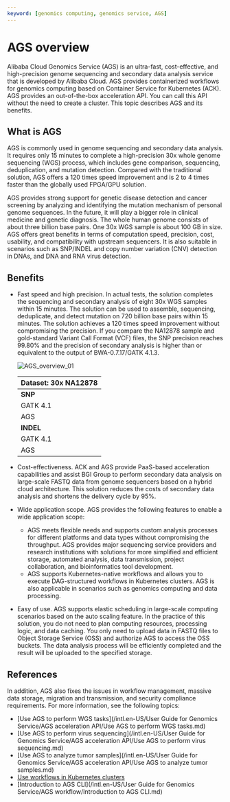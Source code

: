 ```yaml
---
keyword: [genomics computing, genomics service, AGS]
---
```


# AGS overview

Alibaba Cloud Genomics Service \(AGS\) is an ultra-fast, cost-effective, and high-precision genome sequencing and secondary data analysis service that is developed by Alibaba Cloud. AGS provides containerized workflows for genomics computing based on Container Service for Kubernetes \(ACK\). AGS provides an out-of-the-box acceleration API. You can call this API without the need to create a cluster. This topic describes AGS and its benefits.

## What is AGS

AGS is commonly used in genome sequencing and secondary data analysis. It requires only 15 minutes to complete a high-precision 30x whole genome sequencing \(WGS\) process, which includes gene comparison, sequencing, deduplication, and mutation detection. Compared with the traditional solution, AGS offers a 120 times speed improvement and is 2 to 4 times faster than the globally used FPGA/GPU solution.

AGS provides strong support for genetic disease detection and cancer screening by analyzing and identifying the mutation mechanism of personal genome sequences. In the future, it will play a bigger role in clinical medicine and genetic diagnosis. The whole human genome consists of about three billion base pairs. One 30x WGS sample is about 100 GB in size. AGS offers great benefits in terms of computation speed, precision, cost, usability, and compatibility with upstream sequencers. It is also suitable in scenarios such as SNP/INDEL and copy number variation \(CNV\) detection in DNAs, and DNA and RNA virus detection.

## Benefits

-   Fast speed and high precision. In actual tests, the solution completes the sequencing and secondary analysis of eight 30x WGS samples within 15 minutes. The solution can be used to assemble, sequencing, deduplicate, and detect mutation on 720 billion base pairs within 15 minutes. The solution achieves a 120 times speed improvement without compromising the precision. If you compare the NA12878 sample and gold-standard Variant Call Format \(VCF\) files, the SNP precision reaches 99.80% and the precision of secondary analysis is higher than or equivalent to the output of BWA-0.7.17/GATK 4.1.3.

    ![AGS_overview_01](https://help-static-aliyun-doc.aliyuncs.com/assets/img/en-US/5386858951/p88760.png)

    |Dataset: 30x NA12878|
    |--------------------|
    |**SNP**|**RECALL**|**PRECISION**|**F1**|
    |GATK 4.1|99.86%|99.79%|99.82%|
    |AGS|99.86%|99.80%|99.83%|
    |**INDEL**|**RECALL**|**PRECISION**|**F1**|
    |GATK 4.1|99.28%|99.70%|99.49%|
    |AGS|99.27%|99.68%|99.47%|

-   Cost-effectiveness. ACK and AGS provide PaaS-based acceleration capabilities and assist BGI Group to perform secondary data analysis on large-scale FASTQ data from genome sequencers based on a hybrid cloud architecture. This solution reduces the costs of secondary data analysis and shortens the delivery cycle by 95%.
-   Wide application scope. AGS provides the following features to enable a wide application scope:
    -   AGS meets flexible needs and supports custom analysis processes for different platforms and data types without compromising the throughput. AGS provides major sequencing service providers and research institutions with solutions for more simplified and efficient storage, automated analysis, data transmission, project collaboration, and bioinformatics tool development.
    -   AGS supports Kubernetes-native workflows and allows you to execute DAG-structured workflows in Kubernetes clusters. AGS is also applicable in scenarios such as genomics computing and data processing.
-   Easy of use. AGS supports elastic scheduling in large-scale computing scenarios based on the auto scaling feature. In the practice of this solution, you do not need to plan computing resources, processing logic, and data caching. You only need to upload data in FASTQ files to Object Storage Service \(OSS\) and authorize AGS to access the OSS buckets. The data analysis process will be efficiently completed and the result will be uploaded to the specified storage.

## References

In addition, AGS also fixes the issues in workflow management, massive data storage, migration and transmission, and security compliance requirements. For more information, see the following topics:

-   [Use AGS to perform WGS tasks](/intl.en-US/User Guide for Genomics Service/AGS acceleration API/Use AGS to perform WGS tasks.md)
-   [Use AGS to perform virus sequencing](/intl.en-US/User Guide for Genomics Service/AGS acceleration API/Use AGS to perform virus sequencing.md)
-   [Use AGS to analyze tumor samples](/intl.en-US/User Guide for Genomics Service/AGS acceleration API/Use AGS to analyze tumor samples.md)
-   [Use workflows in Kubernetes clusters](https://developer.aliyun.com/article/717193)
-   [Introduction to AGS CLI](/intl.en-US/User Guide for Genomics Service/AGS workflow/Introduction to AGS CLI.md)

